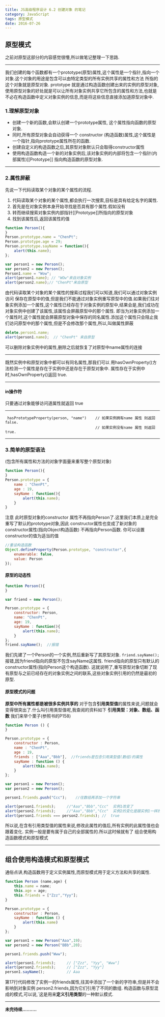 ```yaml
---
title: JS高级程序设计 6.2 创建对象 的笔记
category: JavaScript
tags: 原型模式
date: 2016-07-26
---
```

## 原型模式
之前对原型这部分的内容感觉很懵,所以做笔记整理一下思路.


----------


我们创建的每个函数都有一个prototype(原型)属性,这个属性是一个指针,指向一个对象.这个对象的用途是包含可以由特定类型的所有实例共享的属性和方法  所指的这个对象就是原型对象.
prototype 就是通过构造函数创建出来的实例的原型对象,使用原型对象的好处就是可以让所有对象实例共享它所包含的属性和方法,也就是不必在构造函数中定义对象实例的信息,而是将这些信息直接添加道原型对象中.
### 1.理解原型对象 

 - 创建一个新的函数,会默认创建一个prototype属性, 这个属性指向函数的原型对象.
 - 同时,所有原型对象会自动获得一个 constructor (构造函数)属性,这个属性是一个指针,指向prototype属性所在的函数.
 - 创建自定义的构造函数之后,其原型对象默认只会取得constructor属性
 - 使用构造函数构造一个新的对象实例后,该对象实例的内部将包含一个指针(内部属性)[[Prototype]] 指向构造函数的原型对象.

***
### 2.属性屏蔽
先说一下代码读取某个对象的某个属性的流程.

 1. 代码读取某个对象的某个属性,都会执行一次搜索,目标是具有给定名字的属性.
 2. 首先是在对象实例本身开始寻找是否具有那个属性.假如没有
 3. 转而继续搜索对象实例内部指针[[Prototype]]所指向的原型对象
 4. 找到该属性后,返回该属性的值
```javascript
function Person(){
}
Person.prototype.name = "ChenPt";
Person.prototype.age = 29;
Person.prototype.sayName = function(){
    alert(this.name);
};

var person1 = new Person();
var person2 = new Person();
Person1.name = "Wow";
alert(person1.name); // "WOw"来自对象实例
alert(person2.name);// "ChenPt"来自原型
```
由代码读取某个对象的某个属性的搜索过程我们可以知道,我们可以通过对象实例  访问 保存在原型中的值,但是我们不能通过对象实例重写原型中的值.如果我们往对象实例添加一个属性,这个属性已经存在于对象实例的原型中,结果会是,我们成功在对象实例中创建了该属性,该属性会屏蔽原型中的那个属性.
即当为对象实例添加一个属性时,这个属性就会屏蔽原型对象中保存的同名属性.添加这个属性只会阻止我们访问原型中的那个属性,但是不会修改那个属性,所以,叫做属性屏蔽
```javascript
delete.person1.name;
alert(person1.name);  // "ChenPt" 来自原型
```
可以删除对象实例中的属性,删除之后就恢复了对原型中name属性的连接
***
既然实例中和原型对象中都可以有同名属性,那我们可以 用hasOwnProperty()方法检测一个属性是存在于实例中还是存在于原型对象中. 属性存在于实例中时,hasOwnProperty()返回 true.
***
#### in操作符
 只要通过对象能够访问道属性就返回 true
 ***

     hasPrototypeProperty(person, "name")    // 如果实例拥有name 属性 则返回 false.
                                             // 如果实例没有name 属性 则返回 true.
***
### 3.简单的原型语法 
 (包含所有属性和方法的对象字面量来重写整个原型对象)
```javascript
function Person(){
}
Person.prototype = {
    name : "ChenPt",
    age : 19,
    sayName : function(){
        alert(this.name);
    }
}
```

注意 此时原型对象的constructor 属性不再指向Person了.这里我们本质上是完全重写了默认的prototype对象,因此 constructor属性也变成了新对象的constructor属性(指向Object构造函数) 不再指向Person函数.
你可以设置constructor的值为适当的值
```javascript
//重设构造函数
Object.defineProperty(Person.prototype, "constructor",{
    enumerable: false,
    value: Person
});
```
#### 原型的动态性
```javascript
function Person(){
}

var friend = new Person();

Person.prototype = {
    constructor: Person,
    name: "ChenPt",
    age: 19,
    sayName : function(){
        alert(this.name);
    }
};
friend.sayName();  //报错
```
我们先建了一个Person的一个实例,然后重新写了其原型对象. 
 `friend.sayName();`报错,因为friend指向的原型不包含sayName这属性.
friend指向的原型只有默认的constructor属性(指向Person这个构造函数).
这就说明了,重写原型对象切断了现有原型与之前已经存在的对象实例之间的联系,这些对象实例引用的仍然是最初的原型.
#### 原型模式的问题
**原型中所有属性都是被很多实例共享的**
对于包含**引用类型值**的属性来说,问题就会变得很突出了.什么叫引用类型值呢,我查阅的资料如下
**引用类型：对象、数组、函数**
我们来举个栗子(参照书的P158)
```javascript
function Person () {
}

Person.prototype = {
    constructor : Person,
    name : "ChenPt",
    age : 19,
    friends : ["Aaa","Bbb"],  //friends是包含引用类型值(数组)的属性
    sayName : function () {
        alert(this.name);
    }
};

var person1 = new Person();
var person2 = new Person();

person1.friends.push("Ccc");    //往数组再添加一个字符串

alert(person1.friends);     //"Aaa","Bbb","Ccc"  实例1改变了
alert(person2.friends);     //"Aaa","Bbb","Ccc"  实例2的变化是跟实例1一样的,他们共享一个数组
alert(person1.friends === person2.friends); //  true
```
所以说,在含有引用类型值的属性来说,修改此属性的值后,所有实例的此属性值也会跟着变化.
实例一般是要有属于自己的全部属性的.所以这时候就有了 组合使用构造函数模式和原型模式
***
## 组合使用构造模式和原型模式
通俗点讲,构造函数用于定义实例属性,而原型模式用于定义方法和共享的属性.
```javascript
function Person (name,age) {
    this.name = name;
    this.age = age;
    this.friends = ["Zzz","Yyy"];
}

Person.prototype = {
    constructor : Person,
    sayName : function () {
        alert(this.name)
    }
};

var person1 = new Person("Aaa",19);
var person2 = new Person("BBb",20);

person1.friends.push("Www");

alert(person1.friends);     // ["Zzz", "Yyy", "Www"]
alert(person2.friends);     // ["Zzz", "Yyy"]  
person1.sayName();          // Aaa
```
第17行代码修改了实例一的friends属性,往其中添加了一个新的字符串,但是并不会影响到对象实例 person2.friends,因为它们引用了不同的数组.
构造函数与原型混成的模式,可以说,`这是用来**定义引用类型**的一种默认模式.
***
**未完待续..........**
